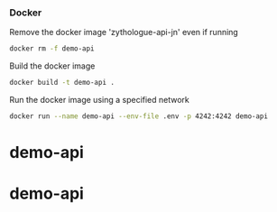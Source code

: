 ### Docker

Remove the docker image 'zythologue-api-jn' even if running

```bash
docker rm -f demo-api
```

Build the docker image

```bash
docker build -t demo-api .
```

Run the docker image using a specified network

```bash
docker run --name demo-api --env-file .env -p 4242:4242 demo-api
```
# demo-api
# demo-api
